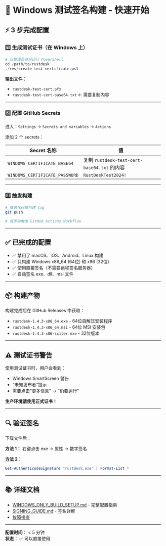 # 🚀 Windows 测试签名构建 - 快速开始

## ⚡ 3 步完成配置

### 1️⃣ 生成测试证书（在 Windows 上）

```powershell
# 以管理员身份运行 PowerShell
cd /path/to/rustdesk
./res/create-test-certificate.ps1
```

**输出文件：**
- `rustdesk-test-cert.pfx`
- `rustdesk-test-cert-base64.txt` ← 需要复制内容

---

### 2️⃣ 配置 GitHub Secrets

进入：`Settings` → `Secrets and variables` → `Actions`

添加 2 个 secrets：

| Secret 名称 | 值 |
|------------|-----|
| `WINDOWS_CERTIFICATE_BASE64` | 复制 `rustdesk-test-cert-base64.txt` 的内容 |
| `WINDOWS_CERTIFICATE_PASSWORD` | `RustDeskTest2024!` |

---

### 3️⃣ 触发构建

```bash
# 推送代码或创建 tag
git push

# 或手动触发 GitHub Actions workflow
```

---

## ✅ 已完成的配置

- ✅ 禁用了 macOS、iOS、Android、Linux 构建
- ✅ 只构建 Windows x86_64 (64位) 和 x86 (32位)
- ✅ 使用直接签名（不需要远程签名服务器）
- ✅ 自动签名 exe、dll、msi 文件

---

## 📦 构建产物

构建完成后在 GitHub Releases 中获取：

- `rustdesk-1.4.3-x86_64.exe` - 64位自解压安装程序
- `rustdesk-1.4.3-x86_64.msi` - 64位 MSI 安装包
- `rustdesk-1.4.3-x86-sciter.exe` - 32位版本

---

## ⚠️  测试证书警告

使用测试证书时，用户会看到：
- Windows SmartScreen 警告
- "未知发布者"提示
- 需要点击"更多信息" → "仍要运行"

**生产环境请使用正式证书！**

---

## 🔍 验证签名

下载文件后：

**方法 1：**
右键点击 exe → 属性 → 数字签名

**方法 2：**
```powershell
Get-AuthenticodeSignature "rustdesk.exe" | Format-List *
```

---

## 📚 详细文档

- [WINDOWS_ONLY_BUILD_SETUP.md](./WINDOWS_ONLY_BUILD_SETUP.md) - 完整配置指南
- [SIGNING_GUIDE.md](./SIGNING_GUIDE.md) - 签名详解
- [故障排查](./WINDOWS_ONLY_BUILD_SETUP.md#-故障排查)

---

**配置时间：** < 5 分钟  
**状态：** ✅ 可以直接使用


